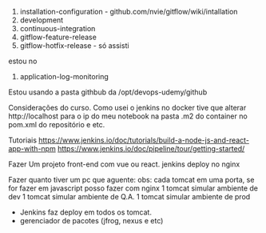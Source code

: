1. installation-configuration - github.com/nvie/gitflow/wiki/intallation
1. development
1. continuous-integration
1. gitflow-feature-release
1. gitflow-hotfix-release - só assisti


estou no
1. application-log-monitoring


Estou usando a pasta githbub da
/opt/devops-udemy/github


Considerações do curso.
Como usei o jenkins no docker tive que alterar http://localhost para o ip do meu notebook na
pasta .m2 do container no pom.xml do repositório e etc.



Tutoriais
https://www.jenkins.io/doc/tutorials/build-a-node-js-and-react-app-with-npm
https://www.jenkins.io/doc/pipeline/tour/getting-started/



Fazer
Um projeto front-end com vue ou react.
jenkins
deploy no nginx


Fazer quanto tiver um pc que aguente:
obs: cada tomcat em uma porta, se for fazer em javascript posso fazer com nginx
1 tomcat simular ambiente de dev
1 tomcat simular ambiente de Q.A.
1 tomcat simular ambiente de prod

- Jenkins faz deploy em todos os tomcat.
- gerenciador de pacotes (jfrog, nexus e etc)

